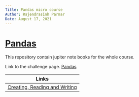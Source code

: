 ```yaml
---
Title: Pandas micro course
Author: Rajendrasinh Parmar
Date: August 17, 2021
---
```


# [Pandas](https://www.kaggle.com/learn/pandas)

This repository contain jupiter note books for the whole course.

Link to the challenge page. [Pandas](https://www.kaggle.com/learn/pandas)

| Links                 |
|:-----------------------:|
|  [Creating, Reading and Writing](./creating_reading_and_writing)   |
